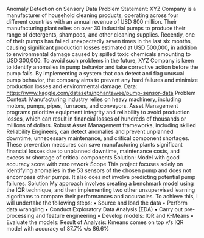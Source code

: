 Anomaly Detection on Sensory Data 
Problem Statement:
XYZ Company is a manufacturer of household cleaning products, operating across four different countries with an annual revenue of USD 800 million. Their manufacturing plant relies on over 30 industrial pumps to produce their range of detergents, shampoos, and other cleaning supplies. Recently, one of their pumps has failed unexpectedly seven times in the last six months, causing significant production losses estimated at USD 500,000, in addition to environmental damage caused by spilled toxic chemicals amounting to USD 300,000. To avoid such problems in the future, XYZ Company is keen to identify anomalies in pump behavior and take corrective action before the pump fails. By implementing a system that can detect and flag unusual pump behavior, the company aims to prevent any hard failures and minimize production losses and environmental damage.
Data: https://www.kaggle.com/datasets/nphantawee/pump-sensor-data
Problem Context:
Manufacturing industry relies on heavy machinery, including motors, pumps, pipes, furnaces, and conveyors. Asset Management programs prioritize equipment integrity and reliability to avoid production losses, which can result in financial losses of hundreds of thousands or millions of dollars. Robust Asset Management frameworks, including skilled Reliability Engineers, can detect anomalies and prevent unplanned downtime, unnecessary maintenance, and critical component shortages. These prevention measures can save manufacturing plants significant financial losses due to unplanned downtime, maintenance costs, and excess or shortage of critical components
Solution:
Model with good accuracy score with zero rework
Scope
This project focuses solely on identifying anomalies in the 53 sensors of the chosen pump and does not encompass other pumps. It also does not involve predicting potential pump failures.
Solution
My approach involves creating a benchmark model using the IQR technique, and then implementing two other unsupervised learning algorithms to compare their performances and accuracies. To achieve this, I will undertake the following steps:
•	Source and load the data
•	Perform data wrangling
•	Conduct Exploratory Data Analysis (EDA)
•	Carry out pre-processing and feature engineering
•	Develop models: IQR and K-Means
•	Evaluate the models:
Result of Analysis:
Kmeans comes on top v/s IQR model with accuracy of 87.7% v/s 86.6%

